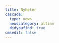 ```yaml
---
title: Nyheter
cascade:
  type: news
  newscategory: altinn
  didyoufind: true
cmsedit: false
---
```

